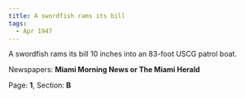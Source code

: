 ```yaml
---  
title: A swordfish rams its bill  
tags:  
  - Apr 1947  
---  
```

  
A swordfish rams its bill 10 inches into an 83-foot USCG patrol boat.  
  
Newspapers: **Miami Morning News or The Miami Herald**  
  
Page: **1**, Section: **B** 
